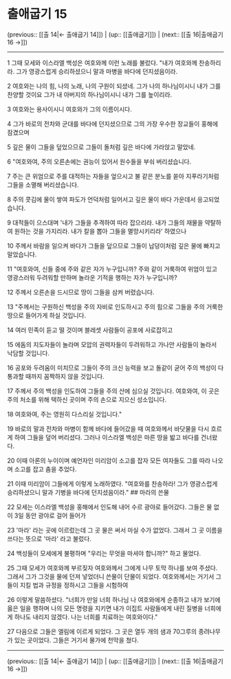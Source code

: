 # 출애굽기 15

(previous:: [[출 14|← 출애굽기 14]]) | (up:: [[출애굽기]]) | (next:: [[출 16|출애굽기 16 →]])

***




1 
그때 모세와 이스라엘 백성은 여호와께 이런 노래를 불렀다. "내가 여호와께 찬송하리라. 그가 영광스럽게 승리하셨으니 말과 마병을 바다에 던지셨음이라. 



2 
여호와는 나의 힘, 나의 노래, 나의 구원이 되셨네. 그가 나의 하나님이시니 내가 그를 찬양할 것이요 그가 내 아버지의 하나님이시니 내가 그를 높이리라. 



3 
여호와는 용사이시니 여호와가 그의 이름이시다. 



4 
그가 바로의 전차와 군대를 바다에 던지셨으므로 그의 가장 우수한 장교들이 홍해에 잠겼으며 



5 
깊은 물이 그들을 덮었으므로 그들이 돌처럼 깊은 바다에 가라앉고 말았네. 



6 
"여호와여, 주의 오른손에는 권능이 있어서 원수들을 부숴 버리셨습니다. 



7 
주는 큰 위엄으로 주를 대적하는 자들을 엎으시고 불 같은 분노를 쏟아 지푸라기처럼 그들을 소멸해 버리셨습니다. 



8 
주의 콧김에 물이 쌓여 파도가 언덕처럼 일어서고 깊은 물이 바다 가운데서 응고되었습니다. 



9 
대적들이 으스대며 '내가 그들을 추격하여 따라 잡으리라. 내가 그들의 재물을 약탈하여 원하는 것을 가지리라. 내가 칼을 뽑아 그들을 멸망시키리라' 하였으나 



10 
주께서 바람을 일으켜 바다가 그들을 덮으므로 그들이 납덩이처럼 깊은 물에 빠지고 말았습니다. 



11 
"여호와여, 신들 중에 주와 같은 자가 누구입니까? 주와 같이 거룩하여 위엄이 있고 영광스러워 두려워할 만하며 놀라운 기적을 행하는 자가 누구입니까? 



12 
주께서 오른손을 드시므로 땅이 그들을 삼켜 버렸습니다. 



13 
"주께서는 구원하신 백성을 주의 자비로 인도하시고 주의 힘으로 그들을 주의 거룩한 땅으로 들어가게 하실 것입니다. 



14 
여러 민족이 듣고 떨 것이며 블레셋 사람들이 공포에 사로잡히고 



15 
에돔의 지도자들이 놀라며 모압의 권력자들이 두려워하고 가나안 사람들이 놀라서 낙담할 것입니다. 



16 
공포와 두려움이 미치므로 그들이 주의 크신 능력을 보고 돌같이 굳어 주의 백성이 다 통과할 때까지 꼼짝하지 않을 것입니다. 



17 
주께서 주의 백성을 인도하여 그들을 주의 산에 심으실 것입니다. 여호와여, 이 곳은 주의 처소를 위해 택하신 곳이며 주의 손으로 지으신 성소입니다. 



18 
여호와여, 주는 영원히 다스리실 것입니다." 



19 
바로의 말과 전차와 마병이 함께 바다에 들어갔을 때 여호와께서 바닷물을 다시 흐르게 하여 그들을 덮어 버리셨다. 그러나 이스라엘 백성은 마른 땅을 밟고 바다를 건너왔다. 



20 
이때 아론의 누이이며 예언자인 미리암이 소고를 잡자 모든 여자들도 그를 따라 나오며 소고를 잡고 춤을 추었다. 



21 
이때 미리암이 그들에게 이렇게 노래하였다. "여호와를 찬송하라! 그가 영광스럽게 승리하셨으니 말과 기병을 바다에 던지셨음이라." ## 마라의 쓴물 



22 
모세는 이스라엘 백성을 홍해에서 인도해 내어 수르 광야로 들어갔다. 그들은 물 없이 3일 동안 광야로 걸어 들어가 



23 
'마라' 라는 곳에 이르렀는데 그 곳 물은 써서 마실 수가 없었다. 그래서 그 곳 이름을 쓰다는 뜻으로 '마라' 라고 불렀다. 



24 
백성들이 모세에게 불평하며 "우리는 무엇을 마셔야 합니까?" 하고 물었다. 



25 
그때 모세가 여호와께 부르짖자 여호와께서 그에게 나무 토막 하나를 보여 주셨다. 그래서 그가 그것을 물에 던져 넣었더니 쓴물이 단물이 되었다. 여호와께서는 거기서 그들이 지킬 법과 규정을 정하시고 그들을 시험하여 



26 
이렇게 말씀하셨다. "너희가 만일 너희 하나님 나 여호와에게 순종하고 내가 보기에 옳은 일을 행하며 나의 모든 명령을 지키면 내가 이집트 사람들에게 내린 질병을 너희에게 하나도 내리지 않겠다. 나는 너희를 치료하는 여호와이다." 



27 
다음으로 그들은 엘림에 이르게 되었다. 그 곳은 열두 개의 샘과 70그루의 종려나무가 있는 곳이었다. 그들은 거기서 물가에 천막을 쳤다.

***

(previous:: [[출 14|← 출애굽기 14]]) | (up:: [[출애굽기]]) | (next:: [[출 16|출애굽기 16 →]])
